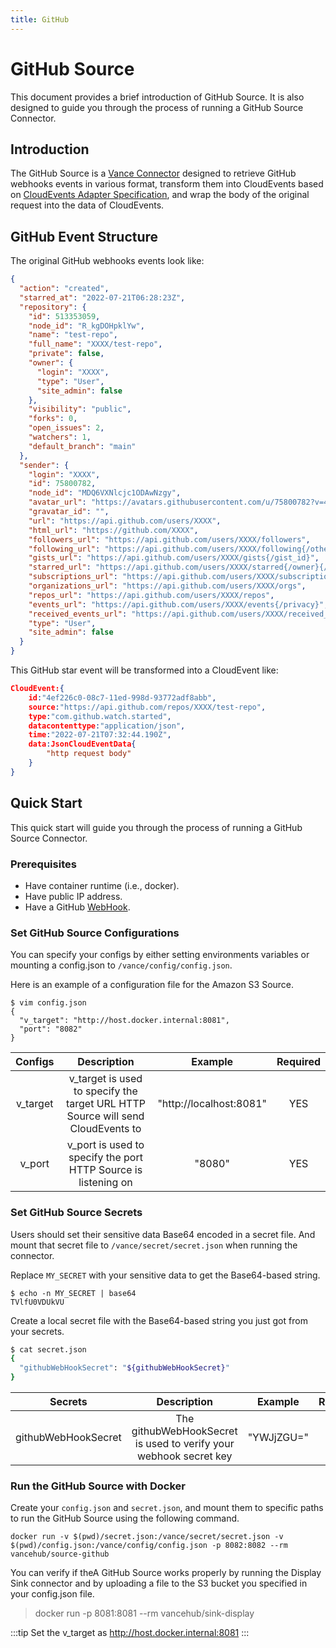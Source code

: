 ```yaml
---
title: GitHub
---
```


# GitHub Source
This document provides a brief introduction of GitHub Source.
It is also designed to guide you through the process of running a
GitHub Source Connector.

## Introduction
The GitHub Source is a [Vance Connector](https://github.com/linkall-labs/vance-docs/blob/main/docs/concept.md) designed to retrieve
GitHub webhooks events in various format, transform them into CloudEvents based on [CloudEvents Adapter Specification](https://github.com/cloudevents/spec/blob/main/cloudevents/adapters/github.md), and wrap the body of the original request into the data of CloudEvents.

## GitHub Event Structure

The original GitHub webhooks events look like:
```JSON
{
  "action": "created",
  "starred_at": "2022-07-21T06:28:23Z",
  "repository": {
    "id": 513353059,
    "node_id": "R_kgDOHpklYw",
    "name": "test-repo",
    "full_name": "XXXX/test-repo",
    "private": false,
    "owner": {
      "login": "XXXX",
      "type": "User",
      "site_admin": false
    },
    "visibility": "public",
    "forks": 0,
    "open_issues": 2,
    "watchers": 1,
    "default_branch": "main"
  },
  "sender": {
    "login": "XXXX",
    "id": 75800782,
    "node_id": "MDQ6VXNlcjc1ODAwNzgy",
    "avatar_url": "https://avatars.githubusercontent.com/u/75800782?v=4",
    "gravatar_id": "",
    "url": "https://api.github.com/users/XXXX",
    "html_url": "https://github.com/XXXX",
    "followers_url": "https://api.github.com/users/XXXX/followers",
    "following_url": "https://api.github.com/users/XXXX/following{/other_user}",
    "gists_url": "https://api.github.com/users/XXXX/gists{/gist_id}",
    "starred_url": "https://api.github.com/users/XXXX/starred{/owner}{/repo}",
    "subscriptions_url": "https://api.github.com/users/XXXX/subscriptions",
    "organizations_url": "https://api.github.com/users/XXXX/orgs",
    "repos_url": "https://api.github.com/users/XXXX/repos",
    "events_url": "https://api.github.com/users/XXXX/events{/privacy}",
    "received_events_url": "https://api.github.com/users/XXXX/received_events",
    "type": "User",
    "site_admin": false
  }
}
```
This GitHub star event will be transformed into a CloudEvent like:
```JSON
CloudEvent:{
	id:"4ef226c0-08c7-11ed-998d-93772adf8abb", 
	source:"https://api.github.com/repos/XXXX/test-repo", 
	type:"com.github.watch.started", 
	datacontenttype:"application/json", 
	time:"2022-07-21T07:32:44.190Z", 
	data:JsonCloudEventData{
		"http request body"
	}
}
```

## Quick Start
This quick start will guide you through the process of running
a GitHub Source Connector.

### Prerequisites
- Have container runtime (i.e., docker).
- Have public IP address.
- Have a GitHub [WebHook][webhook].

### Set GitHub Source Configurations
You can specify your configs by either setting environments variables or mounting a config.json to
`/vance/config/config.json`.

Here is an example of a configuration file for the Amazon S3 Source.
```shell
$ vim config.json
{
  "v_target": "http://host.docker.internal:8081",
  "port": "8082"
}
```

|  Configs    |  Description    																  |  Example    			  |  Required    |
|  :----:     |  :----:         																  |  :----:     			  |  :----:      |
|  v_target   |  v_target is used to specify the target URL HTTP Source will send CloudEvents to  |  "http://localhost:8081"  |  YES  		 |
|  v_port     |  v_port is used to specify the port HTTP Source is listening on					  |  "8080"	                  |  YES         |

### Set GitHub Source Secrets
Users should set their sensitive data Base64 encoded in a secret file. And mount that secret file to
`/vance/secret/secret.json` when running the connector.

Replace `MY_SECRET` with your sensitive data to get the Base64-based string.

```shell
$ echo -n MY_SECRET | base64
TVlfU0VDUkVU
```

Create a local secret file with the Base64-based string you just got from your secrets.

```Bash
$ cat secret.json
{
  "githubWebHookSecret": "${githubWebHookSecret}"
}
```
|  Secrets         		 |  Description    																  |  Example    			  |  Required    |
|  :----:     			 |  :----:         																  |  :----:     			  |  :----:      |
|  githubWebHookSecret   |  The githubWebHookSecret is used to verify your webhook secret key		      |  "YWJjZGU="				  |  YES  		 |

### Run the GitHub Source with Docker
Create your `config.json` and `secret.json`, and mount them to specific paths to run the GitHub Source using the following command.

```shell
docker run -v $(pwd)/secret.json:/vance/secret/secret.json -v $(pwd)/config.json:/vance/config/config.json -p 8082:8082 --rm vancehub/source-github
```

You can verify if theA GitHub Source works properly by running the Display Sink connector and by uploading a file to the S3 bucket you specified in your config.json file.
> docker run -p 8081:8081 --rm vancehub/sink-display

:::tip
Set the v_target as http://host.docker.internal:8081
:::


[webhook]: https://docs.github.com/en/developers/webhooks-and-events/webhooks/about-webhooks